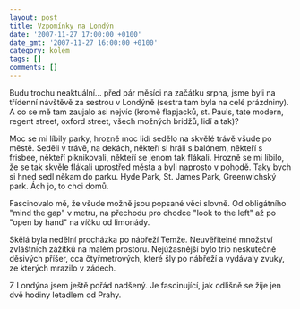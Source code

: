 ```yaml
---
layout: post
title: Vzpomínky na Londýn
date: '2007-11-27 17:00:00 +0100'
date_gmt: '2007-11-27 16:00:00 +0100'
category: kolem
tags: []
comments: []
---
```

<p>Budu trochu neaktuální... před pár měsíci na začátku srpna, jsme byli na třídenní návštěvě za sestrou v Londýně (sestra tam byla na celé prázdniny). A co se mě tam zaujalo asi nejvíc (kromě flapjacků, st. Pauls, tate modern, regent street, oxford street, všech možných bridžů, lidí a tak)?</p>
<p>Moc se mi líbily parky, hrozně moc lidí sedělo na skvělé trávě všude po městě. Seděli v trávě, na dekách, někteří si hráli s balónem, někteří s frisbee, někteří piknikovali, někteří se jenom tak flákali. Hrozně se mi líbilo, že se tak skvěle flákali uprostřed města a byli naprosto v pohodě. Taky bych si hned sedl někam do parku. Hyde Park, St. James Park, Greenwichský park. Ách jo, to chci domů.</p>
<p>Fascinovalo mě, že všude možně jsou popsané věci slovně. Od obligátního "mind the gap" v metru, na přechodu pro chodce "look to the left" až po "open by hand" na víčku od limonády.</p>
<p>Skělá byla nedělní procházka po nábřeží Temže. Neuvěřitelné množství zvláštních zážitků na malém prostoru. Nejúžasnější bylo trio neskutečně děsivých příšer, cca čtyřmetrových, které šly po nábřeží a vydávaly zvuky, ze kterých mrazilo v zádech.</p>
<p>Z Londýna jsem ještě pořád nadšený. Je fascinující, jak odlišně se žije jen dvě hodiny letadlem od Prahy.</p>
